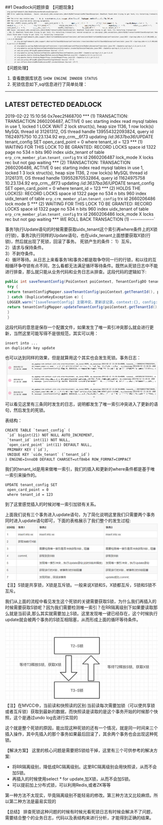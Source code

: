 ##1 Deadlock问题排查
【问题现象】
![](img/Deadlock01.jpg)  
【问题处理】
1. 查看数据库状态
`SHOW ENGINE INNODB STATUS`
2. 死锁信息如下,sql信息进行了简单处理：

------------------------
LATEST DETECTED DEADLOCK
------------------------
2019-02-22 15:10:56 0x7eec2f468700
*** (1) TRANSACTION:
TRANSACTION 2660206487, ACTIVE 0 sec starting index read
mysql tables in use 1, locked 1
LOCK WAIT 2 lock struct(s), heap size 1136, 1 row lock(s)
MySQL thread id 31261312, OS thread handle 139554322093824, query id 11624975750 10.23.134.92 erp_crm__6f73 updating
/*id:3637ba36*/UPDATE tenant_config SET
 open_card_point = 0
 where tenant_id = 123
*** (1) WAITING FOR THIS LOCK TO BE GRANTED:
RECORD LOCKS space id 1322 page no 534 n bits 960 index uidx_tenant of table `erp_crm_member_plan`.`tenant_config` trx id 2660206487 lock_mode X locks rec but not gap waiting
*** (2) TRANSACTION:
TRANSACTION 2660206486, ACTIVE 0 sec starting index read
mysql tables in use 1, locked 1
3 lock struct(s), heap size 1136, 2 row lock(s)
MySQL thread id 31261311, OS thread handle 139552870532864, query id 11624975758 10.23.134.92 erp_crm__6f73 updating
/*id:3637ba36*/UPDATE tenant_config SET
 open_card_point = 0
 where tenant_id = 123
*** (2) HOLDS THE LOCK(S):
RECORD LOCKS space id 1322 page no 534 n bits 960 index uidx_tenant of table `erp_crm_member_plan`.`tenant_config` trx id 2660206486 lock mode S
*** (2) WAITING FOR THIS LOCK TO BE GRANTED:
RECORD LOCKS space id 1322 page no 534 n bits 960 index uidx_tenant of table `erp_crm_member_plan`.`tenant_config` trx id 2660206486 lock_mode X locks rec but not gap waiting
*** WE ROLL BACK TRANSACTION (1)
------------`

事务1执行Update语句的时候需要获取uidx_tenant这个索引再where条件上的X锁(行锁)，事务2执行同样的Update语句，也在uidx_tenant上面想要获取X锁(行锁)，然后就出现了死锁，回滚了事务。
死锁产生的条件：
1）互斥。  
2）请求与保持条件。  
3）不剥夺条件。  
4）循环等待。从日志上来看事务1和事务2都是取争夺同一行的行锁，和以往的互相循环争夺锁有点不同，怎么看都无法满足循环等待条件。既然从死锁日志中不能进行排查，那么就只能从业务代码和业务日志从排查。这段代码的逻辑如下:
~~~java
public int saveTenantConfig(PoiContext poiContext, TenantConfigDO tenantConfig) {
 try {
 return tenantConfigMapper.saveTenantConfig(poiContext.getTenantId(), poiContext.getPoiId(), tenantConfig);
 } catch (DuplicateKeyException e) {
 LOGGER.warn("[saveTenantConfig] 主键冲突，更新该记录。context:{}, config:{}", poiContext, tenantConfig);
 return tenantConfigMapper.updateTenantConfig(poiContext.getTenantId(), tenantConfig);
 }
 }
~~~
这段代码的意思是保存一个配置文件，如果发生了唯一索引冲突那么就会进行更新，当然这里可能写得不是很规范，其实可以用：
~~~
insert into ... 
on duplicate key update 
~~~
也可以达到同样的效果，但是就算用这个其实也会发生死锁。事务日志：
![](img/Deadlock02.jpg)  
可以看见这里有三条同时发生的日志，说明都发生了唯一索引冲突进入了更新的语句，然后发生的死锁。

表结构：
~~~
CREATE TABLE `tenant_config` (
 `id` bigint(21) NOT NULL AUTO_INCREMENT,
 `tenant_id` int(11) NOT NULL,
 `open_card_point` int(11) DEFAULT NULL,
 PRIMARY KEY (`id`),
 UNIQUE KEY `uidx_tenant` (`tenant_id`)
) ENGINE=InnoDB DEFAULT CHARSET=utf8mb4 ROW_FORMAT=COMPACT
~~~
我们的tenant_id是用来做唯一索引，我们的插入和更新的where条件都是基于唯一索引来操作的。

~~~
UPDATE tenant_config SET
 open_card_point = 0
 where tenant_id = 123
~~~
到了这里感觉插入的时候对唯一索引加锁有关系。

上面我们说有三个事务进入update语句，为了简化说明这里我们只需要两个事务同时进入update语句即可，下面的表格展示了我们整个的发生过程:
![](img/Deadlock03.jpg)  
【注】S锁是共享锁，X锁是互斥锁。一般来说X锁和S，X锁都互斥，S锁和S锁不互斥。

我们从上面的流程中看见发生这个死锁的关键需要获取S锁，为什么我们再插入的时候需要获取S锁呢？因为我们需要检测唯一索引？在RR隔离级别下如果要读取那么就是当前读,那么其实就需要加上S锁。这里发现唯一键已经存在，这个时候执行update就会被两个事务的S锁互相阻塞，从而形成上面的循环等待条件。

![](img/Deadlock04.jpg)  
【注】在MVCC中，当前读和快照读的区别:当前读每次需要加锁（可以使共享锁或者互斥锁）获取到最新的数据，而快照读是读取的是这个事务开始的时候那个快照，这个是通过undo log去进行实现的

这个就是整个死锁的原因，能出现这种死锁的还有一个情况，就是同一时间来三个插入操作，其中先插入的那个事务如果最后回滚了，其余两个事务也会出现这种死锁。

【解决方案】
这里的核心问题是需要把S锁给干掉，这里有三个可供参考的解决方案:

- 将RR隔离级别，降低成RC隔离级别。这里RC隔离级别会用快照读，从而不会加S锁。
- 再插入的时候使用select * for update,加X锁，从而不会加S锁。
- 可以提前加上分布式锁，可以利用Redis,或者ZK等等

第一种方法不太现实，毕竟隔离级别不能轻易的修改。第三种方法又比较麻烦。所以第二种方法是最易实现的

【总结】
排查死锁这种问题的时候有时候光看死锁日志有时候会解决不了问题，需要结合整个的业务日志，代码以及表结构来进行分析，才能得到正确的结果。

